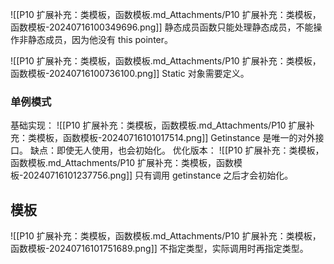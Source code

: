 ![[P10 扩展补充：类模板，函数模板.md_Attachments/P10 扩展补充：类模板，函数模板-20240716100349696.png]]
静态成员函数只能处理静态成员，不能操作非静态成员，因为他没有 this  pointer。

![[P10 扩展补充：类模板，函数模板.md_Attachments/P10 扩展补充：类模板，函数模板-20240716100736100.png]]
Static 对象需要定义。
### 单例模式
基础实现：
![[P10 扩展补充：类模板，函数模板.md_Attachments/P10 扩展补充：类模板，函数模板-20240716101017514.png]]
 Getinstance 是唯一的对外接口。
 缺点：即使无人使用，也会初始化。
 优化版本：
 ![[P10 扩展补充：类模板，函数模板.md_Attachments/P10 扩展补充：类模板，函数模板-20240716101237756.png]]
 只有调用 getinstance 之后才会初始化。
## 模板
![[P10 扩展补充：类模板，函数模板.md_Attachments/P10 扩展补充：类模板，函数模板-20240716101751689.png]]
不指定类型，实际调用时再指定类型。
